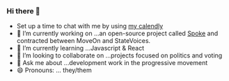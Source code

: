 ### Hi there 👋

- Set up a time to chat with me by using [my calendly](https://calendly.com/mama-furia/one-to-onez)
- 🔭 I’m currently working on ...an open-source project called [Spoke](https://github.com/MoveOnOrg/Spoke) and contracted between MoveOn and StateVoices.
- 🌱 I’m currently learning ...Javascript & React
- 👯 I’m looking to collaborate on ...projects focused on politics and voting
- 💬 Ask me about ...development work in the progressive movement
- 😄 Pronouns: ... they/them

